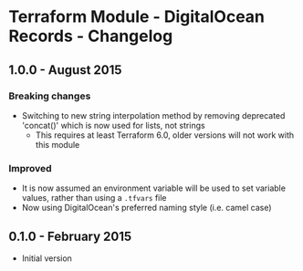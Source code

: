 # Terraform Module - DigitalOcean Records - Changelog

## 1.0.0 - August 2015

### Breaking changes

* Switching to new string interpolation method by removing deprecated 'concat()' which is now used for lists, not strings
    * This requires at least Terraform 6.0, older versions will not work with this module

### Improved

* It is now assumed an environment variable will be used to set variable values, rather than using a `.tfvars` file
* Now using DigitalOcean's preferred naming style (i.e. camel case)

## 0.1.0 - February 2015

* Initial version
